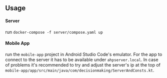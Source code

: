 ## Usage
#### Server
run `docker-compose -f server/compose.yaml up`

#### Mobile App
run the `mobile-app` project in Android Studio Code's emulator. For the app to connect to the server it has to be available under `ahpserver.local`. In case of problems it's recommended to try and adjust the server's ip at the top of `mobile-app/app/src/main/java/com/decisionmaking/ServerAndConsts.kt`.

